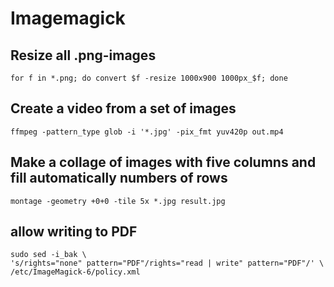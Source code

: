 # Imagemagick

## Resize all .png-images
    for f in *.png; do convert $f -resize 1000x900 1000px_$f; done

## Create a video from a set of images
    ffmpeg -pattern_type glob -i '*.jpg' -pix_fmt yuv420p out.mp4

## Make a collage of images with five columns and fill automatically numbers of rows
    montage -geometry +0+0 -tile 5x *.jpg result.jpg

## allow writing to PDF
    sudo sed -i_bak \
    's/rights="none" pattern="PDF"/rights="read | write" pattern="PDF"/' \
    /etc/ImageMagick-6/policy.xml
